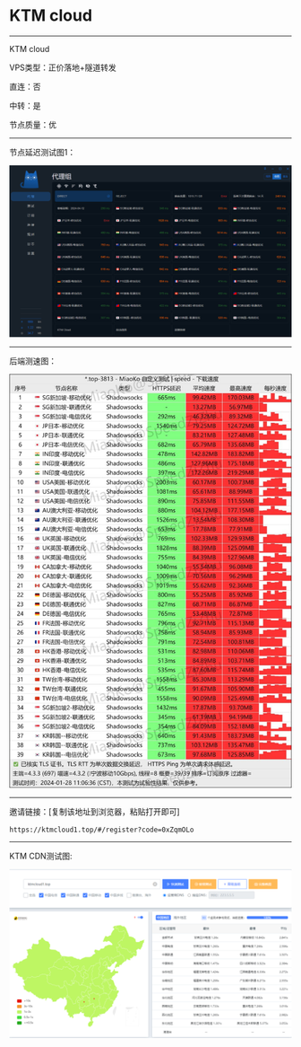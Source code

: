 # KTM cloud

-------------------------

KTM cloud

VPS类型：正价落地+隧道转发

直连：否

中转：是

节点质量：优

-------------------------

节点延迟测试图1：

![image](https://github.com/kexue-aihao/Airport-Shopping-Guide/blob/master/Picture/KTM/KTM%E8%8A%82%E7%82%B9%E5%BB%B6%E8%BF%9F%E6%B5%8B%E8%AF%95%E5%9B%BE.png?raw=true)

-------------------------

后端测速图：

![image](https://github.com/kexue-aihao/Airport-Shopping-Guide/blob/master/Picture/KTM/KTM%E6%B5%8B%E9%80%9F%E5%9B%BE.jpg?raw=true)

-------------------------

邀请链接：[复制该地址到浏览器，粘贴打开即可]

    https://ktmcloud1.top/#/register?code=0xZqmOLo

-------------------------

KTM CDN测试图:

![image](https://github.com/kexue-aihao/Airport-Shopping-Guide/blob/master/Picture/KTM/KTM%20CDN%E6%B5%8B%E8%AF%95%E5%9B%BE.png?raw=true)
